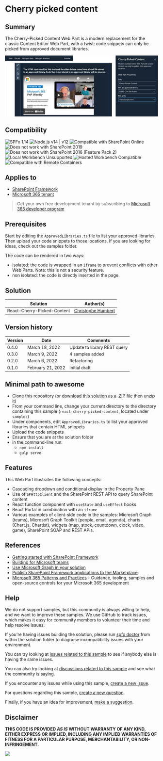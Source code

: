 # Cherry picked content

## Summary

The Cherry-Picked Content Web Part is a modern replacement for the classic Content Editor Web Part, with a twist: code snippets can only be picked from approved document libraries.

![React Cherry=Picked Content Sample](./assets/React-Cherry-Picked-Content-Sample.png)

## Compatibility

![SPFx 1.14](https://img.shields.io/badge/SPFx-1.14-green.svg)
![Node.js v14 | v12](https://img.shields.io/badge/Node.js-v14%20%7C%20v12-green.svg)
![Compatible with SharePoint Online](https://img.shields.io/badge/SharePoint%20Online-Compatible-green.svg)
![Does not work with SharePoint 2019](https://img.shields.io/badge/SharePoint%20Server%202019-Incompatible-red.svg "SharePoint Server 2019 requires SPFx 1.4.1 or lower")
![Does not work with SharePoint 2016 (Feature Pack 2)](https://img.shields.io/badge/SharePoint%20Server%202016%20(Feature%20Pack%202)-Incompatible-red.svg "SharePoint Server 2016 Feature Pack 2 requires SPFx 1.1")
![Local Workbench Unsupported](https://img.shields.io/badge/Local%20Workbench-Unsupported-red.svg "Local workbench is no longer available as of SPFx 1.13 and above")
![Hosted Workbench Compatible](https://img.shields.io/badge/Hosted%20Workbench-Compatible-green.svg)
![Compatible with Remote Containers](https://img.shields.io/badge/Remote%20Containers-Compatible-green.svg)

## Applies to

- [SharePoint Framework](https://aka.ms/spfx)
- [Microsoft 365 tenant](https://docs.microsoft.com/en-us/sharepoint/dev/spfx/set-up-your-developer-tenant)

> Get your own free development tenant by subscribing to [Microsoft 365 developer program](http://aka.ms/o365devprogram)

## Prerequisites

Start by editing the `ApprovedLibraries.ts` file to list your approved libraries. Then upload your code snippets to those locations. If you are looking for ideas, check out the samples folder.

The code can be rendered in two ways:

- isolated: the code is wrapped in an `iframe` to prevent conflicts with other Web Parts. Note: this is not a security feature.
- non isolated: the code is directly inserted in the page.

## Solution

Solution|Author(s)
--------|---------
React-Cherry-Picked-Content | [Christophe Humbert](https://github.com/PathToSharePoint)

## Version history

Version|Date|Comments
-------|----|--------
0.4.0|March 18, 2022|Update to library REST query
0.3.0|March 9, 2022|4 samples added
0.2.0|March 6, 2022|Refactoring
0.1.0|February 21, 2022|Initial draft


## Minimal path to awesome

- Clone this repository (or [download this solution as a .ZIP file](https://pnp.github.io/download-partial/?url=https://github.com/pnp/sp-dev-fx-webparts/tree/main/samples/react-cherry-picked-content) then unzip it)
- From your command line, change your current directory to the directory containing this sample (`react-cherry-picked-content`, located under `samples`)
- Under components, edit `ApprovedLibraries.ts` to list your approved libraries that contain HTML snippets
- Upload the code snippets
- Ensure that you are at the solution folder
- in the command-line run:
  - `npm install`
  - `gulp serve`

## Features

This Web Part illustrates the following concepts:

- Cascading dropdown and conditional display in the Property Pane
- Use of `SPHttpClient` and the SharePoint REST API to query SharePoint content
- React function component with `useState` and `useEffect` hooks
- React Portal in combination with an `iframe`
- Various examples of client-side code in the samples: Microsoft Graph (teams), Microsoft Graph Toolkit (people, email, agenda), charts (Chart.js, Chartist), widgets (map, stock, countdown, clock, video, game), SharePoint SOAP and REST APIs.

## References

- [Getting started with SharePoint Framework](https://docs.microsoft.com/en-us/sharepoint/dev/spfx/set-up-your-developer-tenant)
- [Building for Microsoft teams](https://docs.microsoft.com/en-us/sharepoint/dev/spfx/build-for-teams-overview)
- [Use Microsoft Graph in your solution](https://docs.microsoft.com/en-us/sharepoint/dev/spfx/web-parts/get-started/using-microsoft-graph-apis)
- [Publish SharePoint Framework applications to the Marketplace](https://docs.microsoft.com/en-us/sharepoint/dev/spfx/publish-to-marketplace-overview)
- [Microsoft 365 Patterns and Practices](https://aka.ms/m365pnp) - Guidance, tooling, samples and open-source controls for your Microsoft 365 development

## Help

We do not support samples, but this community is always willing to help, and we want to improve these samples. We use GitHub to track issues, which makes it easy for  community members to volunteer their time and help resolve issues.

If you're having issues building the solution, please run [spfx doctor](https://pnp.github.io/cli-microsoft365/cmd/spfx/spfx-doctor/) from within the solution folder to diagnose incompatibility issues with your environment.

You can try looking at [issues related to this sample](https://github.com/pnp/sp-dev-fx-webparts/issues?q=label%3A%22sample%3A%20react-cherry-picked-content%22) to see if anybody else is having the same issues.

You can also try looking at [discussions related to this sample](https://github.com/pnp/sp-dev-fx-webparts/discussions?discussions_q=react-cherry-picked-content) and see what the community is saying.

If you encounter any issues while using this sample, [create a new issue](https://github.com/pnp/sp-dev-fx-webparts/issues/new?assignees=&labels=Needs%3A+Triage+%3Amag%3A%2Ctype%3Abug-suspected%2Csample%3A%20react-cherry-picked-content&template=bug-report.yml&sample=react-cherry-picked-content&authors=@PathToSharePoint&title=react-cherry-picked-content%20-%20).

For questions regarding this sample, [create a new question](https://github.com/pnp/sp-dev-fx-webparts/issues/new?assignees=&labels=Needs%3A+Triage+%3Amag%3A%2Ctype%3Aquestion%2Csample%3A%20react-cherry-picked-content&template=question.yml&sample=react-cherry-picked-content&authors=@PathToSharePoint&title=react-cherry-picked-content%20-%20).

Finally, if you have an idea for improvement, [make a suggestion](https://github.com/pnp/sp-dev-fx-webparts/issues/new?assignees=&labels=Needs%3A+Triage+%3Amag%3A%2Ctype%3Aenhancement%2Csample%3A%20react-cherry-picked-content&template=suggestion.yml&sample=react-cherry-picked-content&authors=@PathToSharePoint&title=react-cherry-picked-content%20-%20).


## Disclaimer

**THIS CODE IS PROVIDED *AS IS* WITHOUT WARRANTY OF ANY KIND, EITHER EXPRESS OR IMPLIED, INCLUDING ANY IMPLIED WARRANTIES OF FITNESS FOR A PARTICULAR PURPOSE, MERCHANTABILITY, OR NON-INFRINGEMENT.**

<img src="https://pnptelemetry.azurewebsites.net/sp-dev-fx-webparts/samples/react-cherry-picked-content" />